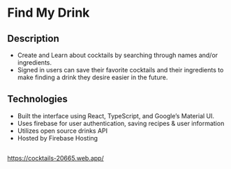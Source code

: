 # Find My Drink

## Description

- Create and Learn about cocktails by searching through names and/or ingredients.
- Signed in users can save their favorite cocktails and their ingredients to make finding a drink they desire easier in the future.

## Technologies

- Built the interface using React, TypeScript, and Google’s Material UI.
- Uses firebase for user authentication, saving recipes & user information
- Utilizes open source drinks API
- Hosted by Firebase Hosting

##

https://cocktails-20665.web.app/
